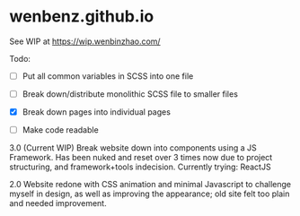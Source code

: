 # wenbenz.github.io

See WIP at https://wip.wenbinzhao.com/

Todo:
- [ ] Put all common variables in SCSS into one file
- [ ] Break down/distribute monolithic SCSS file to smaller files
- [x] Break down pages into individual pages
- [ ] Make code readable


3.0 (Current WIP)
Break website down into components using a JS Framework. Has been nuked and reset over 3 times now due to project structuring, and framework+tools indecision.
Currently trying: ReactJS

2.0
Website redone with CSS animation and minimal Javascript to challenge myself in design, as well as improving the appearance; old site felt too plain and needed improvement.
